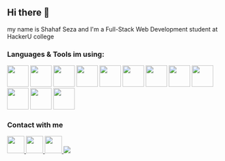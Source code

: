 ## Hi there 👋
my name is Shahaf Seza and I'm a Full-Stack Web Development student at HackerU college

### Languages & Tools im using:
<div>
  <img src="https://i.ibb.co/Fh765MP/html5.png" width='50'>
  <img src="https://i.ibb.co/cNBjXM9/css3.png" width='50'>
  <img src="https://i.ibb.co/M1rrKMf/javascript.png" width='50'>
  <img src="https://i.ibb.co/rk3fgDg/bootstrap-plain-wordmark-logo-icon-146620.png" width='50'>
  <img src="https://i.ibb.co/jrZqC5R/jquery.gif" width='50'>
  <img src="https://i.ibb.co/M5TXgL0/sass.png" width='50'>
  <img src="https://i.ibb.co/dJcSmx8/node.png" width='50'>
  <img src="https://i.ibb.co/yS4F2Vc/Mongo.png" width='50'>
  <img src="https://i.ibb.co/98HbrYy/sql.png" width='50'>
  <img src="https://i.ibb.co/wQY24zN/typescript.png" width='50'>
  <img src="https://i.ibb.co/h1Yx5Nn/angular.png" width='50'>
  <img src="https://i.ibb.co/bPtFR0R/react.png" width='50'> 
</div>

### Contact with me 

<a href="https://www.linkedin.com/in/shahafseza/" target="_blank">
    <img height="40" src="https://upload.wikimedia.org/wikipedia/commons/thumb/c/ca/LinkedIn_logo_initials.png/640px-LinkedIn_logo_initials.png"/>
</a>

<a href="https://www.facebook.com/ShahafSeza" target="_blank">
    <img height="40" src="https://www.botanic.co.il/wp-content/uploads/2021/05/facebook-icon-logo-C61047A9E7-seeklogo.com_.png"/>
</a>

<a href="https://www.instagram.com/shahafseza" target="_blank">
    <img height="40" src="https://upload.wikimedia.org/wikipedia/commons/thumb/e/e7/Instagram_logo_2016.svg/2048px-Instagram_logo_2016.svg.png"/>
</a>



<!--
![](https://komarev.com/ghpvc/?username=shahafrseza&color=green)
-->

<img src="https://github-readme-stats.vercel.app/api/top-langs?username=shahafrseza&layout=compact"/>
